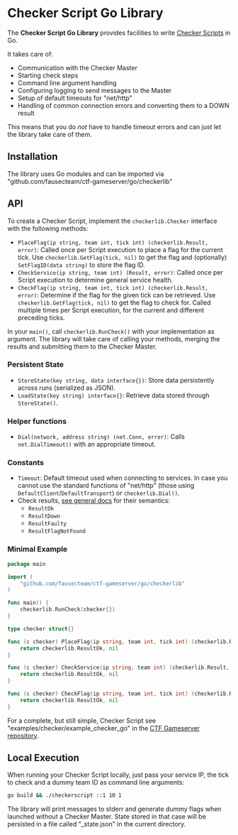 Checker Script Go Library
=========================

The **Checker Script Go Library** provides facilities to write [Checker Scripts](index.md) in Go.

It takes care of:

* Communication with the Checker Master
* Starting check steps
* Command line argument handling
* Configuring logging to send messages to the Master
* Setup of default timeouts for "net/http"
* Handling of common connection errors and converting them to a DOWN result

This means that you do *not* have to handle timeout errors and can just let the library take care of them.

Installation
------------
The library uses Go modules and can be imported via "github.com/fausecteam/ctf-gameserver/go/checkerlib"

API
---
To create a Checker Script, implement the `checkerlib.Checker` interface with the following methods:

* `PlaceFlag(ip string, team int, tick int) (checkerlib.Result, error)`: Called once per Script execution to
  place a flag for the current tick. Use `checkerlib.GetFlag(tick, nil)` to get the flag and (optionally)
  `SetFlagID(data string)` to store the flag ID.
* `CheckService(ip string, team int) (Result, error)`: Called once per Script execution to determine general
  service health.
* `CheckFlag(ip string, team int, tick int) (checkerlib.Result, error)`: Determine if the flag for the given
  tick can be retrieved. Use `checkerlib.GetFlag(tick, nil)` to get the flag to check for. Called multiple
  times per Script execution, for the current and different preceding ticks.

In your `main()`, call `checkerlib.RunCheck()` with your implementation as argument. The library will take
care of calling your methods, merging the results and submitting them to the Checker Master.

### Persistent State
* `StoreState(key string, data interface{})`: Store data persistently across runs (serialized as JSON).
* `LoadState(key string) interface{}`: Retrieve data stored through `StoreState()`.

### Helper functions
* `Dial(network, address string) (net.Conn, error)`: Calls `net.DialTimeout()` with an appropriate timeout.

### Constants
* `Timeout`: Default timeout used when connecting to services. In case you cannot use the standard functions
  of "net/http" (those using `DefaultClient`/`DefaultTransport`) or `checkerlib.Dial()`.
* Check results, [see general docs](index.md#check-results) for their semantics:
    * `ResultOk`
    * `ResultDown`
    * `ResultFaulty`
    * `ResultFlagNotFound`

### Minimal Example
```go
package main

import (
	"github.com/fausecteam/ctf-gameserver/go/checkerlib"
)

func main() {
	checkerlib.RunCheck(checker{})
}

type checker struct{}

func (c checker) PlaceFlag(ip string, team int, tick int) (checkerlib.Result, error) {
	return checkerlib.ResultOk, nil
}

func (c checker) CheckService(ip string, team int) (checkerlib.Result, error) {
	return checkerlib.ResultOk, nil
}

func (c checker) CheckFlag(ip string, team int, tick int) (checkerlib.Result, error) {
	return checkerlib.ResultOk, nil
}
```

For a complete, but still simple, Checker Script see "examples/checker/example_checker_go" in the [CTF
Gameserver repository](https://github.com/fausecteam/ctf-gameserver).

Local Execution
---------------
When running your Checker Script locally, just pass your service IP, the tick to check and a dummy team ID
as command line arguments:

```sh
go build && ./checkerscript ::1 10 1
```

The library will print messages to stderr and generate dummy flags when launched without a Checker Master.
State stored in that case will be persisted in a file called "_state.json" in the current directory.
